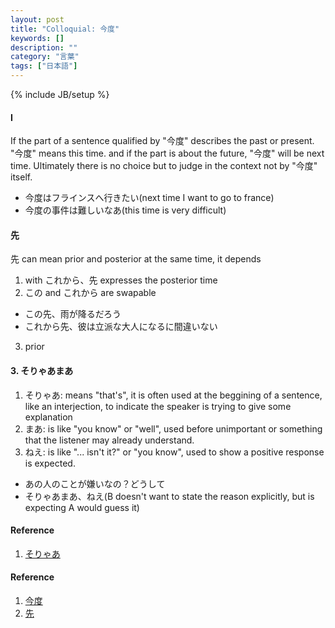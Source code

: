 ```yaml
---
layout: post
title: "Colloquial: 今度"
keywords: []
description: ""
category: "言葉"
tags: ["日本語"]
---
```

{% include JB/setup %}

#### I
If the part of a sentence qualified by "今度" describes the past or present. "今度" means this time.
and if the part is about the future, "今度" will be next time.
Ultimately there is no choice but to judge in the context not by "今度" itself.
- 今度はフラインスへ行きたい(next time I want to go to france)
- 今度の事件は難しいなあ(this time is very difficult)


#### 先
先 can mean prior and posterior at the same time, it depends
1. with これから、先 expresses the posterior time
2. この and これから are swapable
- この先、雨が降るだろう
- これから先、彼は立派な大人になるに間違いない
3. prior


#### 3. そりゃあまあ
1. そりゃあ: means "that's", it is often used at the beggining of a sentence, like an interjection, to
   indicate the speaker is trying to give some explanation
2. まあ: is like "you know" or "well", used before unimportant or something that the listener may
   already understand.
3. ねえ: is like "... isn't it?" or "you know", used to show a positive response is expected.

-  あの人のことが嫌いなの？どうして
- そりゃあまあ、ねえ(B doesn't want to state the reason explicitly, but is expecting A would guess
  it)


#### Reference
1. [そりゃあ](https://japanese.stackexchange.com/questions/42318/meaning-of-%e3%81%9d%e3%82%8a%e3%82%83%e3%81%82%e3%81%be%e3%81%81)




#### Reference
1. [今度](https://japanese.stackexchange.com/questions/52272/does-%E4%BB%8A%E5%BA%A6-mean-this-time-or-next-time)
2. [先](https://japanese.stackexchange.com/questions/16017/i-am-struggling-with-the-sometimes-conflicting-uses-of-%E5%85%88)

